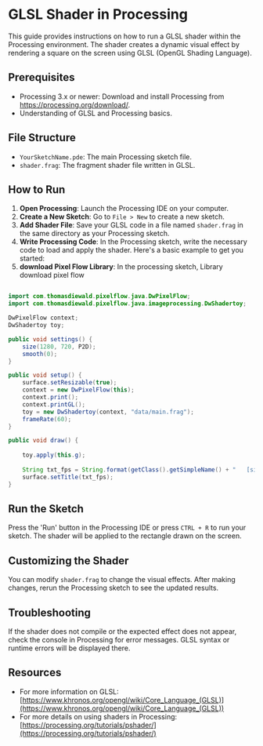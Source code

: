 # GLSL Shader in Processing

This guide provides instructions on how to run a GLSL shader within the Processing environment. The shader creates a dynamic visual effect by rendering a square on the screen using GLSL (OpenGL Shading Language).

## Prerequisites

- Processing 3.x or newer: Download and install Processing from https://processing.org/download/.
- Understanding of GLSL and Processing basics.

## File Structure

- `YourSketchName.pde`: The main Processing sketch file.
- `shader.frag`: The fragment shader file written in GLSL.

## How to Run

1. **Open Processing**: Launch the Processing IDE on your computer.
2. **Create a New Sketch**: Go to `File > New` to create a new sketch.
3. **Add Shader File**: Save your GLSL code in a file named `shader.frag` in the same directory as your Processing sketch.
4. **Write Processing Code**: In the Processing sketch, write the necessary code to load and apply the shader. Here's a basic example to get you started:
5. **download Pixel Flow Library**: In the processing sketch, Library download pixel flow

```java

import com.thomasdiewald.pixelflow.java.DwPixelFlow;
import com.thomasdiewald.pixelflow.java.imageprocessing.DwShadertoy;

DwPixelFlow context;
DwShadertoy toy;

public void settings() {
    size(1280, 720, P2D);
    smooth(0);
}

public void setup() {
    surface.setResizable(true);
    context = new DwPixelFlow(this);
    context.print();
    context.printGL();
    toy = new DwShadertoy(context, "data/main.frag");
    frameRate(60);
}

public void draw() {
    
    toy.apply(this.g);
    
    String txt_fps = String.format(getClass().getSimpleName() + "   [size %d/%d]   [frame %d]   [fps %6.2f]", width, height, frameCount, frameRate);
    surface.setTitle(txt_fps);
}
```

## Run the Sketch
Press the 'Run' button in the Processing IDE or press `CTRL + R` to run your sketch. The shader will be applied to the rectangle drawn on the screen.

## Customizing the Shader

You can modify `shader.frag` to change the visual effects. After making changes, rerun the Processing sketch to see the updated results.

## Troubleshooting

If the shader does not compile or the expected effect does not appear, check the console in Processing for error messages. GLSL syntax or runtime errors will be displayed there.

## Resources

- For more information on GLSL: [https://www.khronos.org/opengl/wiki/Core_Language_(GLSL)](https://www.khronos.org/opengl/wiki/Core_Language_(GLSL))
- For more details on using shaders in Processing: [https://processing.org/tutorials/pshader/](https://processing.org/tutorials/pshader/)

